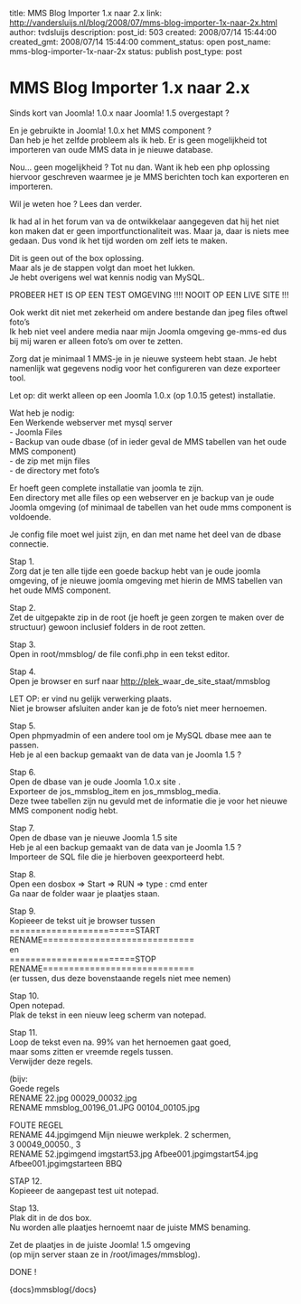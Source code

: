 title: MMS Blog Importer 1.x naar 2.x
link: http://vandersluijs.nl/blog/2008/07/mms-blog-importer-1x-naar-2x.html
author: tvdsluijs
description: 
post_id: 503
created: 2008/07/14 15:44:00
created_gmt: 2008/07/14 15:44:00
comment_status: open
post_name: mms-blog-importer-1x-naar-2x
status: publish
post_type: post

# MMS Blog Importer 1.x naar 2.x

Sinds kort van Joomla! 1.0.x naar Joomla! 1.5 overgestapt ?  
  
En je gebruikte in Joomla! 1.0.x het MMS component ?  
Dan heb je het zelfde probleem als ik heb. Er is geen mogelijkheid tot importeren van oude MMS data in je nieuwe database.  
  
Nou… geen mogelijkheid ? Tot nu dan. Want ik heb een php oplossing hiervoor geschreven waarmee je je MMS berichten toch kan exporteren en importeren.  
  
Wil je weten hoe ? Lees dan verder.  
  
Ik had al in het forum van va de ontwikkelaar aangegeven dat hij het niet kon maken dat er geen importfunctionaliteit was. Maar ja, daar is niets mee gedaan. Dus vond ik het tijd worden om zelf iets te maken.  
  
Dit is geen out of the box oplossing.  
Maar als je de stappen volgt dan moet het lukken.  
Je hebt overigens wel wat kennis nodig van MySQL.  
  
PROBEER HET IS OP EEN TEST OMGEVING !!!! NOOIT OP EEN LIVE SITE !!!  
  
Ook werkt dit niet met zekerheid om andere bestande dan jpeg files oftwel foto’s  
Ik heb niet veel andere media naar mijn Joomla omgeving ge-mms-ed dus bij mij waren er alleen foto’s om over te zetten.  
  
Zorg dat je minimaal 1 MMS-je in je nieuwe systeem hebt staan. Je hebt namenlijk wat gegevens nodig voor het configureren van deze exporteer tool.  
  
Let op: dit werkt alleen op een Joomla 1.0.x (op 1.0.15 getest) installatie.  
  
Wat heb je nodig:  
Een Werkende webserver met mysql server  
\- Joomla Files  
\- Backup van oude dbase (of in ieder geval de MMS tabellen van het oude MMS component)  
\- de zip met mijn files  
\- de directory met foto’s  
  
Er hoeft geen complete installatie van joomla te zijn.  
Een directory met alle files op een webserver en je backup van je oude Joomla omgeving (of minimaal de tabellen van het oude mms component is voldoende.  
  
Je config file moet wel juist zijn, en dan met name het deel van de dbase connectie.  
  
Stap 1.  
Zorg dat je ten alle tijde een goede backup hebt van je oude joomla omgeving, of je nieuwe joomla omgeving met hierin de MMS tabellen van het oude MMS component.  
  
Stap 2.  
Zet de uitgepakte zip in de root (je hoeft je geen zorgen te maken over de structuur) gewoon inclusief folders in de root zetten.  
  
Stap 3.   
Open in root/mmsblog/ de file confi.php in een tekst editor.  
  
Stap 4.  
Open je browser en surf naar <http://plek>_waar_de_site_staat/mmsblog  
  
LET OP: er vind nu gelijk verwerking plaats.  
Niet je browser afsluiten ander kan je de foto’s niet meer hernoemen.  
  
Stap 5.  
Open phpmyadmin of een andere tool om je MySQL dbase mee aan te passen.  
Heb je al een backup gemaakt van de data van je Joomla 1.5 ?  
  
Stap 6.  
Open de dbase van je oude Joomla 1.0.x site .  
Exporteer de jos_mmsblog_item en jos_mmsblog_media.  
Deze twee tabellen zijn nu gevuld met de informatie die je voor het nieuwe MMS component nodig hebt.  
  
Stap 7.  
Open de dbase van je nieuwe Joomla 1.5 site   
Heb je al een backup gemaakt van de data van je Joomla 1.5 ?  
Importeer de SQL file die je hierboven geexporteerd hebt.  
  
Stap 8.  
Open een dosbox => Start => RUN => type : cmd enter  
Ga naar de folder waar je plaatjes staan.  
  
Stap 9.  
Kopieeer de tekst uit je browser tussen   
========================START RENAME=============================  
en  
========================STOP RENAME=============================  
(er tussen, dus deze bovenstaande regels niet mee nemen)  
  
  
Stap 10.  
Open notepad.  
Plak de tekst in een nieuw leeg scherm van notepad.  
  
Stap 11.   
Loop de tekst even na. 99% van het hernoemen gaat goed,  
maar soms zitten er vreemde regels tussen.  
Verwijder deze regels.  
  
(bijv:   
Goede regels  
RENAME 22.jpg 00029_00032.jpg   
RENAME mmsblog_00196_01.JPG 00104_00105.jpg   
  
FOUTE REGEL  
RENAME 44.jpgimgend Mijn nieuwe werkplek. 2 schermen, 3 00049_00050., 3   
RENAME 52.jpgimgend imgstart53.jpg Afbee001.jpgimgstart54.jpg Afbee001.jpgimgstarteen BBQ  
  
  
STAP 12.  
Kopieeer de aangepast test uit notepad.  
  
  
Stap 13.  
Plak dit in de dos box.  
Nu worden alle plaatjes hernoemt naar de juiste MMS benaming.  
  
Zet de plaatjes in de juiste Joomla! 1.5 omgeving   
(op mijn server staan ze in /root/images/mmsblog).  
  
DONE !  
  
{docs}mmsblog{/docs}